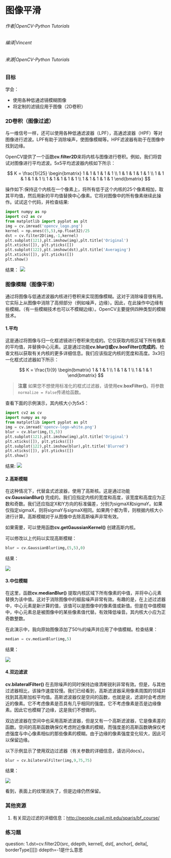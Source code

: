 # 图像平滑

###### 作者|OpenCV-Python Tutorials
###### 编译|Vincent
###### 来源|OpenCV-Python Tutorials  

### 目标

学会：
- 使用各种低通滤镜模糊图像
- 将定制的滤镜应用于图像（2D卷积）

### 2D卷积（图像过滤）

与一维信号一样，还可以使用各种低通滤波器（LPF），高通滤波器（HPF）等对图像进行滤波。LPF有助于消除噪声，使图像模糊等。HPF滤波器有助于在图像中找到边缘。

OpenCV提供了一个函数**cv.filter2D**来将内核与图像进行卷积。例如，我们将尝试对图像进行平均滤波。5x5平均滤波器内核如下所示：

$$
K = \frac{1}{25} \begin{bmatrix} 1 & 1 & 1 & 1 & 1 \\ 1 & 1 & 1 & 1 & 1 \\ 1 & 1 & 1 & 1 & 1 \\ 1 & 1 & 1 & 1 & 1 \\ 1 & 1 & 1 & 1 & 1 \end{bmatrix}
$$

操作如下:保持这个内核在一个像素上，将所有低于这个内核的25个像素相加，取其平均值，然后用新的平均值替换中心像素。它将对图像中的所有像素继续此操作。试试这个代码，并检查结果:

```python
import numpy as np
import cv2 as cv
from matplotlib import pyplot as plt
img = cv.imread('opencv_logo.png')
kernel = np.ones((5,5),np.float32)/25
dst = cv.filter2D(img,-1,kernel)
plt.subplot(121),plt.imshow(img),plt.title('Original')
plt.xticks([]), plt.yticks([])
plt.subplot(122),plt.imshow(dst),plt.title('Averaging')
plt.xticks([]), plt.yticks([])
plt.show()
```

结果：
![](http://qiniu.aihubs.net/filter.jpg)

### 图像模糊（图像平滑）

通过将图像与低通滤波器内核进行卷积来实现图像模糊。这对于消除噪音很有用。它实际上从图像中消除了高频部分（例如噪声，边缘）。因此，在此操作中边缘有些模糊。（有一些模糊技术也可以不模糊边缘）。OpenCV主要提供四种类型的模糊技术。

#### 1.平均

这是通过将图像与归一化框滤镜进行卷积来完成的。它仅获取内核区域下所有像素的平均值，并替换中心元素。这是通过功能**cv.blur()**或**cv.boxFilter()完成的**。检查文档以获取有关内核的更多详细信息。我们应该指定内核的宽度和高度。3x3归一化框式过滤器如下所示：

$$
K = \frac{1}{9} \begin{bmatrix} 1 & 1 & 1 \\ 1 & 1 & 1 \\ 1 & 1 & 1 \end{bmatrix}
$$

> **注意**
  如果您不想使用标准化的框式过滤器，请使用**cv.boxFilter()**。将参数`normalize = False`传递给函数。

查看下面的示例演示，其内核大小为5x5：

```python
import cv2 as cv
import numpy as np
from matplotlib import pyplot as plt
img = cv.imread('opencv-logo-white.png')
blur = cv.blur(img,(5,5))
plt.subplot(121),plt.imshow(img),plt.title('Original')
plt.xticks([]), plt.yticks([])
plt.subplot(122),plt.imshow(blur),plt.title('Blurred')
plt.xticks([]), plt.yticks([])
plt.show()
```

结果:
![](http://qiniu.aihubs.net/blur.jpg)

#### 2.高斯模糊

在这种情况下，代替盒式滤波器，使用了高斯核。这是通过功能**cv.GaussianBlur()** 完成的。我们应指定内核的宽度和高度，该宽度和高度应为正数和奇数。我们还应指定X和Y方向的标准偏差，分别为sigmaX和sigmaY。如果仅指定sigmaX，则将sigmaY与sigmaX相同。如果两个都为零，则根据内核大小进行计算。高斯模糊对于从图像中去除高斯噪声非常有效。

如果需要，可以使用函数**cv.getGaussianKernel()** 创建高斯内核。

可以修改以上代码以实现高斯模糊：

```python
blur = cv.GaussianBlur(img,(5,5),0)
```

结果：

![](http://qiniu.aihubs.net/gaussian.jpg)

#### 3.中位模糊

在这里，函数**cv.medianBlur()** 提取内核区域下所有像素的中值，并将中心元素替换为该中值。这对于消除图像中的椒盐噪声非常有效。有趣的是，在上述过滤器中，中心元素是新计算的值，该值可以是图像中的像素值或新值。但是在中值模糊中，中心元素总是被图像中的某些像素值代替。有效降低噪音。其内核大小应为正奇数整数。

在此演示中，我向原始图像添加了50％的噪声并应用了中值模糊。检查结果：

```python
median = cv.medianBlur(img,5)
```

结果：

![](http://qiniu.aihubs.net/median.jpg)

#### 4.双边滤波

**cv.bilateralFilter()** 在去除噪声的同时保持边缘清晰锐利非常有效。但是，与其他过滤器相比，该操作速度较慢。我们已经看到，高斯滤波器采用像素周围的邻域并找到其高斯加权平均值。高斯滤波器仅是空间的函数，也就是说，滤波时会考虑附近的像素。它不考虑像素是否具有几乎相同的强度。它不考虑像素是否是边缘像素。因此它也模糊了边缘，这是我们不想做的。

双边滤波器在空间中也采用高斯滤波器，但是又有一个高斯滤波器，它是像素差的函数。空间的高斯函数确保仅考虑附近像素的模糊，而强度差的高斯函数确保仅考虑强度与中心像素相似的那些像素的模糊。由于边缘的像素强度变化较大，因此可以保留边缘。

以下示例显示了使用双边过滤器（有关参数的详细信息，请访问docs）。

```python
blur = cv.bilateralFilter(img,9,75,75)
```

结果：

![](http://qiniu.aihubs.net/bilateral.jpg)

看到，表面上的纹理消失了，但是边缘仍然保留。

### 其他资源

1. 有关双边过滤的详细信息：http://people.csail.mit.edu/sparis/bf_course/

### 练习题


question:
1.dst=cv.filter2D(src, ddepth, kernel[, dst[, anchor[, delta[, borderType]]]])
  ddepth=-1是什么意思
  
  
